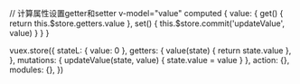 // 计算属性设置getter和setter
v-model="value"
computed {
  value: {
    get() {
      return this.$store.getters.value
    },
    set() {
      this.$store.commit('updateValue', value)
    }
  }
}

vuex.store({
  stateL: {
    value: 0
  },
  getters: {
    value(state) {
      return state.value
    },
  },
  mutations: {
    updateValue(state, value) {
      state.value = value
    }
  },
  action: {},
  modules: {},
})